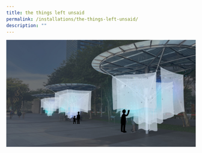 ```yaml
---
title: the things left unsaid
permalink: /installations/the-things-left-unsaid/
description: ""
---
```

![](/images/Installations/the%20things%20left%20unsaid.jpg)